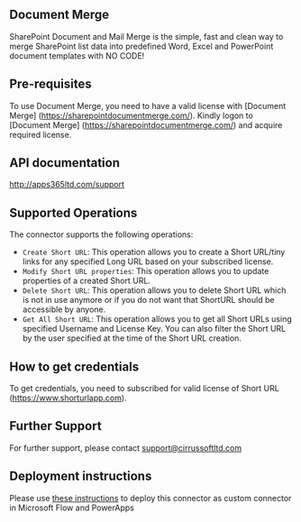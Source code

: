 ﻿
## Document Merge
SharePoint Document and Mail Merge is the simple, fast and clean way to merge SharePoint list data into predefined Word, Excel and PowerPoint document templates with NO CODE!


## Pre-requisites
To use Document Merge, you need to have a valid license with [Document Merge] (https://sharepointdocumentmerge.com/). Kindly logon to [Document Merge] (https://sharepointdocumentmerge.com/) and acquire required license.

## API documentation
http://apps365ltd.com/support

## Supported Operations
The connector supports the following operations:
* ```Create Short URL```: This operation allows you to create a Short URL/tiny links for any specified Long URL based on your subscribed license.
* ```Modify Short URL properties```: This operation allows you to update properties of a created Short URL.
* ```Delete Short URL```: This operation allows you to delete Short URL which is not  in use anymore or if you do not want that ShortURL should be accessible  by anyone.
* ```Get All Short URL```: This operation allows you to get all Short URLs using specified Username and License Key. You can also filter the Short URL by the user specified at the time of the Short URL creation.

## How to get credentials
To get credentials, you need to subscribed for valid license of Short URL (https://www.shorturlapp.com).

## Further Support
For further support, please contact support@cirrussoftltd.com

## Deployment instructions
Please use [these instructions](https://docs.microsoft.com/en-us/connectors/custom-connectors/paconn-cli) to deploy this connector as custom connector in Microsoft Flow and PowerApps